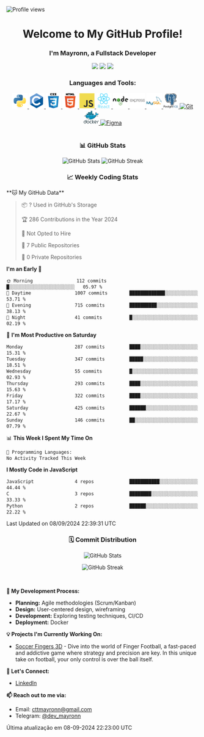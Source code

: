 <p align="left">
  <img src="https://komarev.com/ghpvc/?username=seu-usuario&label=Profile%20views&color=0e75b6&style=flat" alt="Profile views" />
</p>

<h1 align="center">Welcome to My GitHub Profile!</h1>
<h3 align="center">I'm Mayronn, a Fullstack Developer</h3>

<div align="center">
  <a href="linkedin.com/in/mayronn-gomes-viana-039293302" target="_blank"><img src="https://img.shields.io/badge/LinkedIn-0077B5?style=for-the-badge&logo=linkedin&logoColor=white" target="_blank"></a> 
  <a href="mailto:cttmayronn@gmail.com"><img src="https://img.shields.io/badge/-Gmail-%23333?style=for-the-badge&logo=gmail&logoColor=white" target="_blank"></a>
  <a href = "https://t.me/dev_mayronn"><img src="https://img.shields.io/badge/Telegram-2CA5E0?style=for-the-badge&logo=telegram&logoColor=white" target="_blank"></a>
</div>

<h3 align="center">Languages and Tools:</h3>
<div align="center">
  <a href="https://www.python.org/" target="_blank" rel="noreferrer">
    <img src="https://raw.githubusercontent.com/devicons/devicon/master/icons/python/python-original.svg" alt="Python" width="40" height="40"/>
  </a>
  <a href="https://www.cprogramming.com/" target="_blank" rel="noreferrer">
    <img src="https://raw.githubusercontent.com/devicons/devicon/master/icons/c/c-original.svg" alt="C" width="40" height="40"/>
  </a>
  <a href="https://www.w3schools.com/css/" target="_blank" rel="noreferrer">
    <img src="https://raw.githubusercontent.com/devicons/devicon/master/icons/css3/css3-original-wordmark.svg" alt="CSS3" width="40" height="40"/>
  </a>
  <a href="https://www.w3.org/html/" target="_blank" rel="noreferrer">
    <img src="https://raw.githubusercontent.com/devicons/devicon/master/icons/html5/html5-original-wordmark.svg" alt="HTML5" width="40" height="40"/>
  </a>
  <a href="https://www.javascript.com/" target="_blank" rel="noreferrer">
    <img src="https://raw.githubusercontent.com/devicons/devicon/master/icons/javascript/javascript-original.svg" alt="JavaScript" width="40" height="40"/>
  </a>
  <a href="https://reactjs.org/" target="_blank" rel="noreferrer">
    <img src="https://raw.githubusercontent.com/devicons/devicon/master/icons/react/react-original-wordmark.svg" alt="React" width="40" height="40"/>
  </a>
  <a href="https://nodejs.org/" target="_blank" rel="noreferrer">
    <img src="https://raw.githubusercontent.com/devicons/devicon/master/icons/nodejs/nodejs-original-wordmark.svg" alt="Node.js" width="40" height="40"/>
  </a>
  <a href="https://expressjs.com/" target="_blank" rel="noreferrer">
    <img src="https://raw.githubusercontent.com/devicons/devicon/master/icons/express/express-original-wordmark.svg" alt="Express.js" width="40" height="40"/>
  </a>
  <a href="https://www.mysql.com/" target="_blank" rel="noreferrer">
    <img src="https://raw.githubusercontent.com/devicons/devicon/master/icons/mysql/mysql-original-wordmark.svg" alt="MySQL" width="40" height="40"/>
  </a>
  <a href="https://www.postgresql.org/" target="_blank" rel="noreferrer">
    <img src="https://raw.githubusercontent.com/devicons/devicon/master/icons/postgresql/postgresql-original-wordmark.svg" alt="PostgreSQL" width="40" height="40"/>
  </a>
  <a href="https://git-scm.com/" target="_blank" rel="noreferrer">
    <img src="https://www.vectorlogo.zone/logos/git-scm/git-scm-icon.svg" alt="Git" width="40" height="40"/>
  </a>
  <a href="https://docker.com" target="_blank" rel="noreferrer">
    <img src="https://raw.githubusercontent.com/devicons/devicon/master/icons/docker/docker-original-wordmark.svg" alt="Docker" width="40" height="40"/>
  </a>
  <a href="https://www.figma.com/" target="_blank" rel="noreferrer">
    <img src="https://www.vectorlogo.zone/logos/figma/figma-icon.svg" alt="Figma" width="40" height="40"/>
  </a>
</div>

<br/>

<h3 align="center">📊 GitHub Stats</h3>
<div align="center">
  <img src="https://github-readme-stats.vercel.app/api?username=MayronnGomes&show_icons=true&hide_title=true&count_private=true&hide=prs&hide_border=true&theme=gruvbox" alt="GitHub Stats" />
  <img src="https://github-readme-streak-stats.herokuapp.com/?user=MayronnGomes&theme=gruvbox&hide_border=true" alt="GitHub Streak" />
</div>

<h3 align="center">📈 Weekly Coding Stats</h3>
<!--START_SECTION:waka-->
**🐱 My GitHub Data** 

> 📦 ? Used in GitHub's Storage 
 > 
> 🏆 286 Contributions in the Year 2024
 > 
> 🚫 Not Opted to Hire
 > 
> 📜 7 Public Repositories 
 > 
> 🔑 0 Private Repositories 
 > 
**I'm an Early 🐤** 

```text
🌞 Morning                112 commits         █░░░░░░░░░░░░░░░░░░░░░░░░   05.97 % 
🌆 Daytime                1007 commits        █████████████░░░░░░░░░░░░   53.71 % 
🌃 Evening                715 commits         ██████████░░░░░░░░░░░░░░░   38.13 % 
🌙 Night                  41 commits          █░░░░░░░░░░░░░░░░░░░░░░░░   02.19 % 
```
📅 **I'm Most Productive on Saturday** 

```text
Monday                   287 commits         ████░░░░░░░░░░░░░░░░░░░░░   15.31 % 
Tuesday                  347 commits         █████░░░░░░░░░░░░░░░░░░░░   18.51 % 
Wednesday                55 commits          █░░░░░░░░░░░░░░░░░░░░░░░░   02.93 % 
Thursday                 293 commits         ████░░░░░░░░░░░░░░░░░░░░░   15.63 % 
Friday                   322 commits         ████░░░░░░░░░░░░░░░░░░░░░   17.17 % 
Saturday                 425 commits         ██████░░░░░░░░░░░░░░░░░░░   22.67 % 
Sunday                   146 commits         ██░░░░░░░░░░░░░░░░░░░░░░░   07.79 % 
```


📊 **This Week I Spent My Time On** 

```text
💬 Programming Languages: 
No Activity Tracked This Week
```

**I Mostly Code in JavaScript** 

```text
JavaScript               4 repos             ███████████░░░░░░░░░░░░░░   44.44 % 
C                        3 repos             ████████░░░░░░░░░░░░░░░░░   33.33 % 
Python                   2 repos             ██████░░░░░░░░░░░░░░░░░░░   22.22 % 
```




 Last Updated on 08/09/2024 22:39:31 UTC
<!--END_SECTION:waka-->

<h3 align="center">🗓️ Commit Distribution</h3>
<p align="center">
  <img src="https://github-readme-stats.vercel.app/api?username=seu-usuario&show_icons=true&hide_title=true&count_private=true&include_all_commits=true&hide=prs&theme=radical" alt="GitHub Stats" />
</p>

<p align="center">
  <img src="https://github-readme-streak-stats.herokuapp.com/?user=seu-usuario&theme=radical" alt="GitHub Streak" />
</p>

<br/>

**🔧 My Development Process:**
- **Planning:** Agile methodologies (Scrum/Kanban)
- **Design:** User-centered design, wireframing
- **Development:** Exploring testing techniques, CI/CD
- **Deployment:** Docker

**💡 Projects I'm Currently Working On:**
- [Soccer Fingers 3D](https://github.com/MayronnGomes/Soccer-Fingers-3D.git) - Dive into the world of Finger Football, a fast-paced and addictive game where strategy and precision are key. In this unique take on football, your only control is over the ball itself.

**🤝 Let's Connect:**
- [LinkedIn](linkedin.com/in/mayronn-gomes-viana-039293302)

**📫 Reach out to me via:**
- Email: [cttmayronn@gmail.com](mailto:cttmayronn@gmail.com)
- Telegram: [@dev_mayronn](https://t.me/dev_mayronn)

Última atualização em 08-09-2024 22:23:00 UTC
